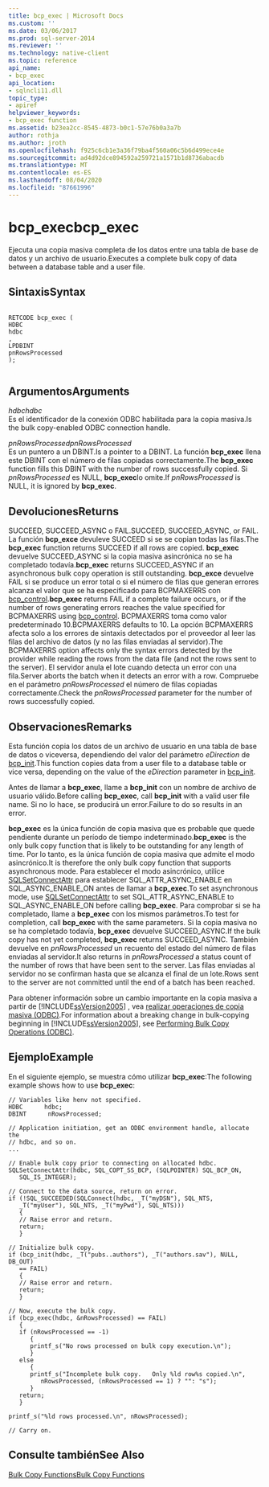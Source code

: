 ```yaml
---
title: bcp_exec | Microsoft Docs
ms.custom: ''
ms.date: 03/06/2017
ms.prod: sql-server-2014
ms.reviewer: ''
ms.technology: native-client
ms.topic: reference
api_name:
- bcp_exec
api_location:
- sqlncli11.dll
topic_type:
- apiref
helpviewer_keywords:
- bcp_exec function
ms.assetid: b23ea2cc-8545-4873-b0c1-57e76b0a3a7b
author: rothja
ms.author: jroth
ms.openlocfilehash: f925c6cb1e3a36f79ba4f560a06c5b6d499ece4e
ms.sourcegitcommit: ad4d92dce894592a259721a1571b1d8736abacdb
ms.translationtype: MT
ms.contentlocale: es-ES
ms.lasthandoff: 08/04/2020
ms.locfileid: "87661996"
---
```

# <a name="bcp_exec"></a><span data-ttu-id="e5fdb-102">bcp_exec</span><span class="sxs-lookup"><span data-stu-id="e5fdb-102">bcp_exec</span></span>
  <span data-ttu-id="e5fdb-103">Ejecuta una copia masiva completa de los datos entre una tabla de base de datos y un archivo de usuario.</span><span class="sxs-lookup"><span data-stu-id="e5fdb-103">Executes a complete bulk copy of data between a database table and a user file.</span></span>  
  
## <a name="syntax"></a><span data-ttu-id="e5fdb-104">Sintaxis</span><span class="sxs-lookup"><span data-stu-id="e5fdb-104">Syntax</span></span>  
  
```  
  
RETCODE bcp_exec (  
HDBC   
hdbc  
,  
LPDBINT   
pnRowsProcessed  
);  
  
```  
  
## <a name="arguments"></a><span data-ttu-id="e5fdb-105">Argumentos</span><span class="sxs-lookup"><span data-stu-id="e5fdb-105">Arguments</span></span>  
 <span data-ttu-id="e5fdb-106">*hdbc*</span><span class="sxs-lookup"><span data-stu-id="e5fdb-106">*hdbc*</span></span>  
 <span data-ttu-id="e5fdb-107">Es el identificador de la conexión ODBC habilitada para la copia masiva.</span><span class="sxs-lookup"><span data-stu-id="e5fdb-107">Is the bulk copy-enabled ODBC connection handle.</span></span>  
  
 <span data-ttu-id="e5fdb-108">*pnRowsProcessed*</span><span class="sxs-lookup"><span data-stu-id="e5fdb-108">*pnRowsProcessed*</span></span>  
 <span data-ttu-id="e5fdb-109">Es un puntero a un DBINT.</span><span class="sxs-lookup"><span data-stu-id="e5fdb-109">Is a pointer to a DBINT.</span></span> <span data-ttu-id="e5fdb-110">La función **bcp_exec** llena este DBINT con el número de filas copiadas correctamente.</span><span class="sxs-lookup"><span data-stu-id="e5fdb-110">The **bcp_exec** function fills this DBINT with the number of rows successfully copied.</span></span> <span data-ttu-id="e5fdb-111">Si *pnRowsProcessed* es NULL, **bcp_exec**lo omite.</span><span class="sxs-lookup"><span data-stu-id="e5fdb-111">If *pnRowsProcessed* is NULL, it is ignored by **bcp_exec**.</span></span>  
  
## <a name="returns"></a><span data-ttu-id="e5fdb-112">Devoluciones</span><span class="sxs-lookup"><span data-stu-id="e5fdb-112">Returns</span></span>  
 <span data-ttu-id="e5fdb-113">SUCCEED, SUCCEED_ASYNC o FAIL.</span><span class="sxs-lookup"><span data-stu-id="e5fdb-113">SUCCEED, SUCCEED_ASYNC, or FAIL.</span></span> <span data-ttu-id="e5fdb-114">La función **bcp_exce** devuleve SUCCEED si se se copian todas las filas.</span><span class="sxs-lookup"><span data-stu-id="e5fdb-114">The **bcp_exec** function returns SUCCEED if all rows are copied.</span></span> <span data-ttu-id="e5fdb-115">**bcp_exec** devuelve SUCCEED_ASYNC si la copia masiva asincrónica no se ha completado todavía.</span><span class="sxs-lookup"><span data-stu-id="e5fdb-115">**bcp_exec** returns SUCCEED_ASYNC if an asynchronous bulk copy operation is still outstanding.</span></span> <span data-ttu-id="e5fdb-116">**bcp_exce** devuelve FAIL si se produce un error total o si el número de filas que generan errores alcanza el valor que se ha especificado para BCPMAXERRS con [bcp_control](bcp-control.md).</span><span class="sxs-lookup"><span data-stu-id="e5fdb-116">**bcp_exec** returns FAIL if a complete failure occurs, or if the number of rows generating errors reaches the value specified for BCPMAXERRS using [bcp_control](bcp-control.md).</span></span> <span data-ttu-id="e5fdb-117">BCPMAXERRS toma como valor predeterminado 10.</span><span class="sxs-lookup"><span data-stu-id="e5fdb-117">BCPMAXERRS defaults to 10.</span></span> <span data-ttu-id="e5fdb-118">La opción BCPMAXERRS afecta solo a los errores de sintaxis detectados por el proveedor al leer las filas del archivo de datos (y no las filas enviadas al servidor).</span><span class="sxs-lookup"><span data-stu-id="e5fdb-118">The BCPMAXERRS option affects only the syntax errors detected by the provider while reading the rows from the data file (and not the rows sent to the server).</span></span> <span data-ttu-id="e5fdb-119">El servidor anula el lote cuando detecta un error con una fila.</span><span class="sxs-lookup"><span data-stu-id="e5fdb-119">Server aborts the batch when it detects an error with a row.</span></span> <span data-ttu-id="e5fdb-120">Compruebe en el parámetro *pnRowsProcessed* el número de filas copiadas correctamente.</span><span class="sxs-lookup"><span data-stu-id="e5fdb-120">Check the *pnRowsProcessed* parameter for the number of rows successfully copied.</span></span>  
  
## <a name="remarks"></a><span data-ttu-id="e5fdb-121">Observaciones</span><span class="sxs-lookup"><span data-stu-id="e5fdb-121">Remarks</span></span>  
 <span data-ttu-id="e5fdb-122">Esta función copia los datos de un archivo de usuario en una tabla de base de datos o viceversa, dependiendo del valor del parámetro *eDirection* de [bcp_init](bcp-init.md).</span><span class="sxs-lookup"><span data-stu-id="e5fdb-122">This function copies data from a user file to a database table or vice versa, depending on the value of the *eDirection* parameter in [bcp_init](bcp-init.md).</span></span>  
  
 <span data-ttu-id="e5fdb-123">Antes de llamar a **bcp_exec**, llame a **bcp_init** con un nombre de archivo de usuario válido.</span><span class="sxs-lookup"><span data-stu-id="e5fdb-123">Before calling **bcp_exec**, call **bcp_init** with a valid user file name.</span></span> <span data-ttu-id="e5fdb-124">Si no lo hace, se producirá un error.</span><span class="sxs-lookup"><span data-stu-id="e5fdb-124">Failure to do so results in an error.</span></span>  
  
 <span data-ttu-id="e5fdb-125">**bcp_exec** es la única función de copia masiva que es probable que quede pendiente durante un período de tiempo indeterminado.</span><span class="sxs-lookup"><span data-stu-id="e5fdb-125">**bcp_exec** is the only bulk copy function that is likely to be outstanding for any length of time.</span></span> <span data-ttu-id="e5fdb-126">Por lo tanto, es la única función de copia masiva que admite el modo asincrónico.</span><span class="sxs-lookup"><span data-stu-id="e5fdb-126">It is therefore the only bulk copy function that supports asynchronous mode.</span></span> <span data-ttu-id="e5fdb-127">Para establecer el modo asincrónico, utilice [SQLSetConnectAttr](../native-client-odbc-api/sqlsetconnectattr.md) para establecer SQL_ATTR_ASYNC_ENABLE en SQL_ASYNC_ENABLE_ON antes de llamar a **bcp_exec**.</span><span class="sxs-lookup"><span data-stu-id="e5fdb-127">To set asynchronous mode, use [SQLSetConnectAttr](../native-client-odbc-api/sqlsetconnectattr.md) to set SQL_ATTR_ASYNC_ENABLE to SQL_ASYNC_ENABLE_ON before calling **bcp_exec**.</span></span> <span data-ttu-id="e5fdb-128">Para comprobar si se ha completado, llame a **bcp_exec** con los mismos parámetros.</span><span class="sxs-lookup"><span data-stu-id="e5fdb-128">To test for completion, call **bcp_exec** with the same parameters.</span></span> <span data-ttu-id="e5fdb-129">Si la copia masiva no se ha completado todavía, **bcp_exec** devuelve SUCCEED_ASYNC.</span><span class="sxs-lookup"><span data-stu-id="e5fdb-129">If the bulk copy has not yet completed, **bcp_exec** returns SUCCEED_ASYNC.</span></span> <span data-ttu-id="e5fdb-130">También devuelve en *pnRowsProcessed* un recuento del estado del número de filas enviadas al servidor.</span><span class="sxs-lookup"><span data-stu-id="e5fdb-130">It also returns in *pnRowsProcessed* a status count of the number of rows that have been sent to the server.</span></span> <span data-ttu-id="e5fdb-131">Las filas enviadas al servidor no se confirman hasta que se alcanza el final de un lote.</span><span class="sxs-lookup"><span data-stu-id="e5fdb-131">Rows sent to the server are not committed until the end of a batch has been reached.</span></span>  
  
 <span data-ttu-id="e5fdb-132">Para obtener información sobre un cambio importante en la copia masiva a partir de [!INCLUDE[ssVersion2005](../../includes/ssversion2005-md.md)] , vea [realizar operaciones de copia masiva &#40;ODBC&#41;](../native-client-odbc-bulk-copy-operations/performing-bulk-copy-operations-odbc.md).</span><span class="sxs-lookup"><span data-stu-id="e5fdb-132">For information about a breaking change in bulk-copying beginning in [!INCLUDE[ssVersion2005](../../includes/ssversion2005-md.md)], see [Performing Bulk Copy Operations &#40;ODBC&#41;](../native-client-odbc-bulk-copy-operations/performing-bulk-copy-operations-odbc.md).</span></span>  
  
## <a name="example"></a><span data-ttu-id="e5fdb-133">Ejemplo</span><span class="sxs-lookup"><span data-stu-id="e5fdb-133">Example</span></span>  
 <span data-ttu-id="e5fdb-134">En el siguiente ejemplo, se muestra cómo utilizar **bcp_exec**:</span><span class="sxs-lookup"><span data-stu-id="e5fdb-134">The following example shows how to use **bcp_exec**:</span></span>  
  
```  
// Variables like henv not specified.  
HDBC      hdbc;  
DBINT      nRowsProcessed;  
  
// Application initiation, get an ODBC environment handle, allocate the  
// hdbc, and so on.  
...   
  
// Enable bulk copy prior to connecting on allocated hdbc.  
SQLSetConnectAttr(hdbc, SQL_COPT_SS_BCP, (SQLPOINTER) SQL_BCP_ON,  
   SQL_IS_INTEGER);  
  
// Connect to the data source, return on error.  
if (!SQL_SUCCEEDED(SQLConnect(hdbc, _T("myDSN"), SQL_NTS,  
   _T("myUser"), SQL_NTS, _T("myPwd"), SQL_NTS)))  
   {  
   // Raise error and return.  
   return;  
   }  
  
// Initialize bulk copy.   
if (bcp_init(hdbc, _T("pubs..authors"), _T("authors.sav"), NULL, DB_OUT)  
   == FAIL)  
   {  
   // Raise error and return.  
   return;  
   }  
  
// Now, execute the bulk copy.   
if (bcp_exec(hdbc, &nRowsProcessed) == FAIL)  
   {  
   if (nRowsProcessed == -1)  
      {  
      printf_s("No rows processed on bulk copy execution.\n");  
      }  
   else  
      {  
      printf_s("Incomplete bulk copy.   Only %ld row%s copied.\n",  
         nRowsProcessed, (nRowsProcessed == 1) ? "": "s");  
      }  
   return;  
   }  
  
printf_s("%ld rows processed.\n", nRowsProcessed);  
  
// Carry on.  
```  
  
## <a name="see-also"></a><span data-ttu-id="e5fdb-135">Consulte también</span><span class="sxs-lookup"><span data-stu-id="e5fdb-135">See Also</span></span>  
 [<span data-ttu-id="e5fdb-136">Bulk Copy Functions</span><span class="sxs-lookup"><span data-stu-id="e5fdb-136">Bulk Copy Functions</span></span>](sql-server-driver-extensions-bulk-copy-functions.md)  
  
  

